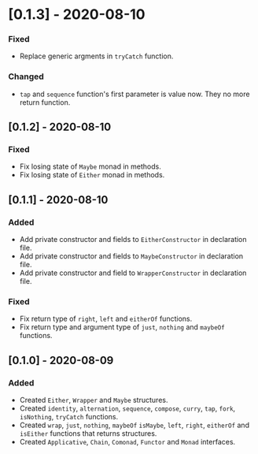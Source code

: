 # [0.1.3] - 2020-08-10
### Fixed
- Replace generic argments in `tryCatch` function.

### Changed
- `tap` and `sequence` function's first parameter is value now. They no more return function.

## [0.1.2] - 2020-08-10
### Fixed
- Fix losing state of `Maybe` monad in methods.
- Fix losing state of `Either` monad in methods.

## [0.1.1] - 2020-08-10
### Added
- Add private constructor and fields to `EitherConstructor` in declaration file.
- Add private constructor and fields to `MaybeConstructor` in declaration file.
- Add private constructor and field to `WrapperConstructor` in declaration file.

### Fixed
- Fix return type of `right`, `left` and `eitherOf` functions.
- Fix return type and argument type of `just`, `nothing` and `maybeOf` functions.

## [0.1.0] - 2020-08-09
### Added
- Created `Either`, `Wrapper` and `Maybe` structures.
- Created `identity`, `alternation`, `sequence`, `compose`, `curry`, `tap`, `fork`, `isNothing`, `tryCatch` functions.
- Created `wrap`, `just`, `nothing`, `maybeOf` `isMaybe`, `left`, `right`, `eitherOf` and `isEither` functions that returns structures.
- Created `Applicative`, `Chain`, `Comonad`, `Functor` and `Monad` interfaces.